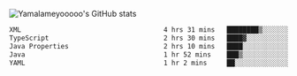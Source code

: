 ![Yamalameyooooo's GitHub stats](https://github-readme-stats.vercel.app/api?username=yamalameyooooo&theme=transparent&show_icons=true\&show=reviews,discussions_started,discussions_answered,prs_merged,prs_merged_percentage)

<!--START_SECTION:waka-->

```txt
XML                                    4 hrs 31 mins   ████████▒░░░░░░░░░░░░░░░░   33.69 %
TypeScript                             2 hrs 30 mins   ████▓░░░░░░░░░░░░░░░░░░░░   18.67 %
Java Properties                        2 hrs 10 mins   ████░░░░░░░░░░░░░░░░░░░░░   16.26 %
Java                                   1 hr 52 mins    ███▒░░░░░░░░░░░░░░░░░░░░░   13.97 %
YAML                                   1 hr 2 mins     ██░░░░░░░░░░░░░░░░░░░░░░░   07.72 %
```

<!--END_SECTION:waka-->
